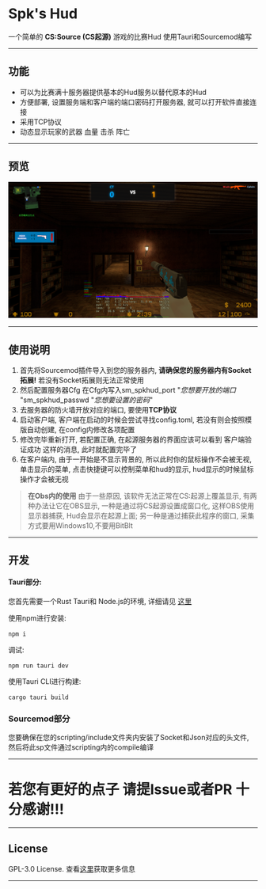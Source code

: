 # Spk's Hud

一个简单的 **CS:Source (CS起源)** 游戏的比赛Hud 使用Tauri和Sourcemod编写

---
## 功能

- 可以为比赛满十服务器提供基本的Hud服务以替代原本的Hud
- 方便部署, 设置服务端和客户端的端口密码打开服务器, 就可以打开软件直接连接
- 采用TCP协议
- 动态显示玩家的武器 血量 击杀 阵亡

---
## 预览

![image](https://github.com/ZxYdzero/Spk-s-Hud/blob/master/imgs/prew1.png)


---
## 使用说明

  1. 首先将Sourcemod插件导入到您的服务器内, __请确保您的服务器内有Socket拓展!__ 若没有Socket拓展则无法正常使用
  2. 然后配置服务器Cfg 在Cfg内写入sm_spkhud_port "_您想要开放的端口_ "sm_spkhud_passwd "_您想要设置的密码_"
  3. 去服务器的防火墙开放对应的端口, 要使用**TCP协议**
  4. 启动客户端, 客户端在启动的时候会尝试寻找config.toml, 若没有则会按照模版自动创建, 在config内修改各项配置
  5. 修改完毕重新打开, 若配置正确, 在起源服务器的界面应该可以看到 客户端验证成功 这样的消息, 此时就配置完毕了
  6. 在客户端内, 由于一开始是不显示背景的, 所以此时你的鼠标操作不会被无视, 单击显示的菜单, 点击快捷键可以控制菜单和hud的显示, hud显示的时候鼠标操作才会被无视
 
> **在Obs内的使用**
> 由于一些原因, 该软件无法正常在CS:起源上覆盖显示, 有两种办法让它在OBS显示, 一种是通过将CS起源设置成窗口化, 这样OBS使用显示器捕获, Hud会显示在起源上面; 另一种是通过捕获此程序的窗口, 采集方式要用Windows10,不要用BitBlt
 
---
## 开发

#### Tauri部分:

您首先需要一个Rust Tauri和 Node.js的环境,  详细请见 [这里](https://v1.tauri.app/zh-cn/v1/guides/getting-started/setup/)

使用npm进行安装:
```
npm i
```

调试:
```
npm run tauri dev
```

使用Tauri CLI进行构建:
```
cargo tauri build
```

### Sourcemod部分

您要确保在您的scripting/include文件夹内安装了Socket和Json对应的头文件, 然后将此sp文件通过scripting内的compile编译

---
# 若您有更好的点子 请提Issue或者PR 十分感谢!!!

---
## License

GPL-3.0 License. 查看[这里](https://github.com/ZxYdzero/Spk-s-Hud/blob/master/LICENSE)获取更多信息

---


